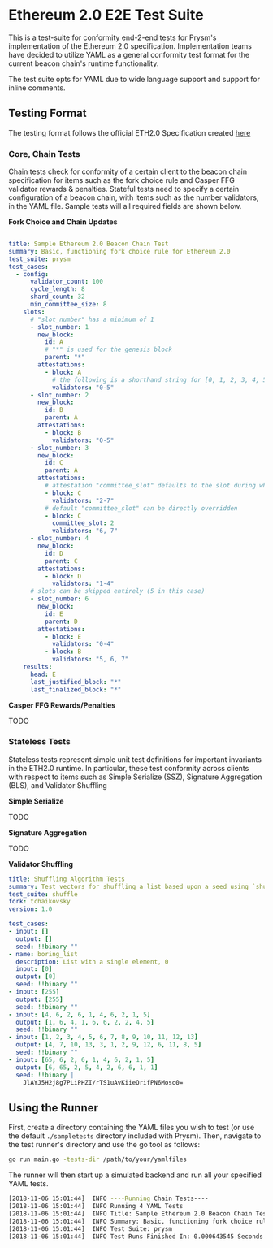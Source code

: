 # Ethereum 2.0 E2E Test Suite

This is a test-suite for conformity end-2-end tests for Prysm's implementation of the Ethereum 2.0 specification. Implementation teams have decided to utilize YAML as a general conformity test format for the current beacon chain's runtime functionality.

The test suite opts for YAML due to wide language support and support for inline comments.

## Testing Format

The testing format follows the official ETH2.0 Specification created [here](https://github.com/ethereum/eth2.0-specs/blob/master/specs/test-format.md)

### Core, Chain Tests

Chain tests check for conformity of a certain client to the beacon chain specification for items such as the fork choice rule and Casper FFG validator rewards & penalties. Stateful tests need to specify a certain configuration of a beacon chain, with items such as the number validators, in the YAML file. Sample tests will all required fields are shown below.

**Fork Choice and Chain Updates**

```yaml

title: Sample Ethereum 2.0 Beacon Chain Test
summary: Basic, functioning fork choice rule for Ethereum 2.0
test_suite: prysm
test_cases:
  - config:
      validator_count: 100
      cycle_length: 8
      shard_count: 32
      min_committee_size: 8
    slots:
      # "slot_number" has a minimum of 1
      - slot_number: 1
        new_block:
          id: A
          # "*" is used for the genesis block
          parent: "*"
        attestations:
          - block: A
            # the following is a shorthand string for [0, 1, 2, 3, 4, 5]
            validators: "0-5"
      - slot_number: 2
        new_block:
          id: B
          parent: A
        attestations:
          - block: B
            validators: "0-5"
      - slot_number: 3
        new_block:
          id: C
          parent: A
        attestations:
          # attestation "committee_slot" defaults to the slot during which the attestation occurs
          - block: C
            validators: "2-7"
          # default "committee_slot" can be directly overridden
          - block: C
            committee_slot: 2
            validators: "6, 7"
      - slot_number: 4
        new_block:
          id: D
          parent: C
        attestations:
          - block: D
            validators: "1-4"
      # slots can be skipped entirely (5 in this case)
      - slot_number: 6
        new_block:
          id: E
          parent: D
        attestations:
          - block: E
            validators: "0-4"
          - block: B
            validators: "5, 6, 7"
    results:
      head: E
      last_justified_block: "*"
      last_finalized_block: "*"
```

**Casper FFG Rewards/Penalties**

TODO

### Stateless Tests

Stateless tests represent simple unit test definitions for important invariants in the ETH2.0 runtime. In particular, these test conformity across clients with respect to items such as Simple Serialize (SSZ), Signature Aggregation (BLS), and Validator Shuffling

**Simple Serialize**

TODO

**Signature Aggregation**

TODO

**Validator Shuffling**

```yaml
title: Shuffling Algorithm Tests
summary: Test vectors for shuffling a list based upon a seed using `shuffle`
test_suite: shuffle
fork: tchaikovsky
version: 1.0

test_cases:
- input: []
  output: []
  seed: !!binary ""
- name: boring_list
  description: List with a single element, 0
  input: [0]
  output: [0]
  seed: !!binary ""
- input: [255]
  output: [255]
  seed: !!binary ""
- input: [4, 6, 2, 6, 1, 4, 6, 2, 1, 5]
  output: [1, 6, 4, 1, 6, 6, 2, 2, 4, 5]
  seed: !!binary ""
- input: [1, 2, 3, 4, 5, 6, 7, 8, 9, 10, 11, 12, 13]
  output: [4, 7, 10, 13, 3, 1, 2, 9, 12, 6, 11, 8, 5]
  seed: !!binary ""
- input: [65, 6, 2, 6, 1, 4, 6, 2, 1, 5]
  output: [6, 65, 2, 5, 4, 2, 6, 6, 1, 1]
  seed: !!binary |
    JlAYJ5H2j8g7PLiPHZI/rTS1uAvKiieOrifPN6Moso0=
```

## Using the Runner

First, create a directory containing the YAML files you wish to test (or use the default `./sampletests` directory included with Prysm). Then, navigate to the test runner's directory and use the go tool as follows:

```bash
go run main.go -tests-dir /path/to/your/yamlfiles
```

The runner will then start up a simulated backend and run all your specified YAML tests.

```bash
[2018-11-06 15:01:44]  INFO ----Running Chain Tests----
[2018-11-06 15:01:44]  INFO Running 4 YAML Tests
[2018-11-06 15:01:44]  INFO Title: Sample Ethereum 2.0 Beacon Chain Test
[2018-11-06 15:01:44]  INFO Summary: Basic, functioning fork choice rule for Ethereum 2.0
[2018-11-06 15:01:44]  INFO Test Suite: prysm
[2018-11-06 15:01:44]  INFO Test Runs Finished In: 0.000643545 Seconds
```

